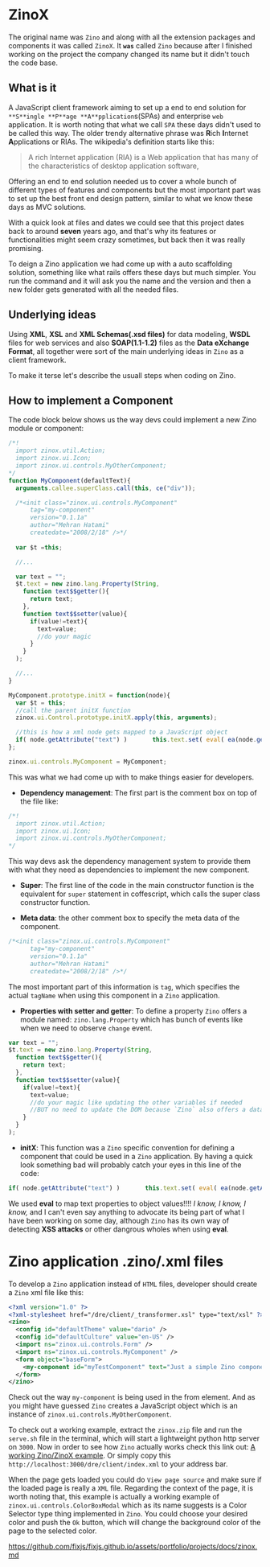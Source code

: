# ZinoX

The original name was `Zino` and along with all the extension packages and components it was called `ZinoX`. It **`was`** called `Zino` because after I finished working on the project the company changed its name but it didn't touch the code base.

## What is it

A JavaScript client framework aiming to set up a end to end solution for `**S**ingle **P**age **A**pplication`s(SPAs) and enterprise `web` application. It is worth noting that what we call `SPA` these days didn't used to be called this way. The older trendy alternative phrase was **R**ich **I**nternet **A**pplications or RIAs. The wikipedia's definition starts like this:
> A rich Internet application (RIA) is a Web application that has many of the characteristics of desktop application software,

Offering an end to end solution needed us to cover a whole bunch of different types of features and components but the most important part was to set up the best front end design pattern, similar to what we know these days as MVC solutions.

With a quick look at files and dates we could see that this project dates back to around **seven** years ago, and that's why its features or functionalities might seem crazy sometimes, but back then it was really promising.

To deign a Zino application we had come up with a auto scaffolding solution, something like what rails offers these days but much simpler. You run the command and it will ask you the name and the version and then a new folder gets generated with all the needed files.

## Underlying ideas
Using **XML**, **XSL** and **XML Schemas(.xsd files)** for data modeling, **WSDL** files for web services and also **SOAP(1.1-1.2)** files as the **Data eXchange Format**, all together were sort of the main underlying ideas in `Zino` as a client framework.

To make it terse let's describe the usuall steps when coding on Zino.

## How to implement a Component

The code block below shows us the way devs could implement a new Zino module or component:
```javascript
/*!
  import zinox.util.Action;
  import zinox.ui.Icon;
  import zinox.ui.controls.MyOtherComponent;
*/
function MyComponent(defaultText){
  arguments.callee.superClass.call(this, ce("div"));

  /*<init class="zinox.ui.controls.MyComponent" 
      tag="my-component"
      version="0.1.1a"
      author="Mehran Hatami" 
      createdate="2008/2/18" />*/
      
  var $t =this;

  //...

  var text = "";
  $t.text = new zino.lang.Property(String,
    function text$$getter(){
      return text;
    },
    function text$$setter(value){
      if(value!=text){
        text=value;
        //do your magic
      }
    }
  );

  //...
}

MyComponent.prototype.initX = function(node){
  var $t = this;
  //call the parent initX function
  zinox.ui.Control.prototype.initX.apply(this, arguments);

  //this is how a xml node gets mapped to a JavaScript object
  if( node.getAttribute("text") )       this.text.set( eval( ea(node.getAttribute("text")) ) );
};

zinox.ui.controls.MyComponent = MyComponent;
```

This was what we had come up with to make things easier for developers.
- **Dependency management**: The first part is the comment box on top of the file like:

```javascript
/*!
  import zinox.util.Action;
  import zinox.ui.Icon;
  import zinox.ui.controls.MyOtherComponent;
*/
```

This way devs ask the dependency management system to provide them with what they need as dependencies to implement the new component.

- **Super**: The first line of the code in the main constructor function is the equivalent for `super` statement in coffescript, which calls the super class constructor function.

- **Meta data**: the other comment box to specify the meta data of the component.
```javascript
/*<init class="zinox.ui.controls.MyComponent" 
      tag="my-component"
      version="0.1.1a"
      author="Mehran Hatami" 
      createdate="2008/2/18" />*/
```
The most important part of this information is `tag`, which specifies the actual `tagName` when using this component in a `Zino` application.

- **Properties with setter and getter**: To define a property `Zino` offers a module named: `zino.lang.Property` which has bunch of events like when we need to observe `change` event.
```javascript
var text = "";
$t.text = new zino.lang.Property(String,
  function text$$getter(){
    return text;
  },
  function text$$setter(value){
    if(value!=text){
      text=value;
      //do your magic like updating the other variables if needed
      //BUT no need to update the DOM because `Zino` also offers a data binding solution
    }
  }
);
```
- **initX**: This function was a `Zino` specific convention for defining a component that could be used in a `Zino` application. By having a quick look something bad will probably catch your eyes in this line of the code:
```javascript
if( node.getAttribute("text") )       this.text.set( eval( ea(node.getAttribute("text")) ) );
```
We used **eval** to map text properties to object values!!!! *I know, I know, I know,* and I can't even say anything to advocate its being part of what I have been working on some day, although `Zino` has its own way of detecting **XSS attacks** or other dangrous wholes when using **eval**.

# Zino application .zino/.xml files

To develop a `Zino` application instead of `HTML` files, developer should create a `Zino` xml file like this:
```xml
<?xml version="1.0" ?>
<?xml-stylesheet href="/dre/client/_transformer.xsl" type="text/xsl" ?>
<zino>
  <config id="defaultTheme" value="dario" />
  <config id="defaultCulture" value="en-US" />
  <import ns="zinox.ui.controls.Form" />
  <import ns="zinox.ui.controls.MyComponent" />
  <form object="baseForm">
    <my-component id="myTestComponent" text="Just a simple Zino component"></my-component>
  </form>
</zino>
```

Check out the way `my-component` is being used in the from element. And as you might have guessed `Zino` creates a JavaScript object which is an instance of `zinox.ui.controls.MyOtherComponent`.

To check out a working example, extract the `zinox.zip` file and run the `serve.sh` file in the terminal, which will start a lightweight python http server on `3000`. Now in order to see how `Zino` actually works check this link out: [A working Zino/ZinoX example](http://localhost:3000/dre/client/index.xml).
Or simply copy this `http://localhost:3000/dre/client/index.xml` to your address bar.

When the page gets loaded you could do `View page source` and make sure if the loaded page is really  a `XML` file. Regarding the context of the page, it is worth noting that, this example is actually a working example of `zinox.ui.controls.ColorBoxModal` which as its name suggests is a Color Selector type thing implemented in `Zino`. You could choose your desired color and push the `Ok` button, which will change the background color of the page to the selected color.

https://github.com/fixjs/fixjs.github.io/assets/portfolio/projects/docs/zinox.md